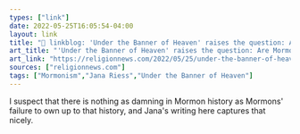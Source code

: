 ```yaml
---
types: ["link"]
date: 2022-05-25T16:05:54-04:00
layout: link
title: "🔗 linkblog: 'Under the Banner of Heaven' raises the question: Are Mormons dangerous?'"
art_title: "'Under the Banner of Heaven' raises the question: Are Mormons dangerous?"
art_link: "https://religionnews.com/2022/05/25/under-the-banner-of-heaven-raises-the-question-are-mormons-dangerous/"
sources: ["religionnews.com"]
tags: ["Mormonism","Jana Riess","Under the Banner of Heaven"]
---
```

I suspect that there is nothing as damning in Mormon history as Mormons' failure to own up to that history, and Jana's writing here captures that nicely.
 
